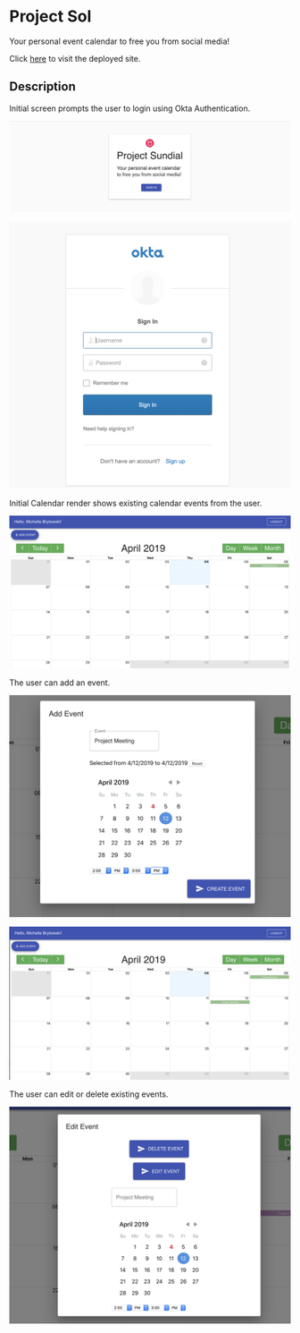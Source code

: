 # Project Sol

Your personal event calendar to free you from social media!

Click [here](http://calendarproject-3.herokuapp.com/) to visit the deployed site.

## Description

Initial screen prompts the user to login using Okta Authentication.

![InitialScreen](/images/Sign_In.png)

![Okta](/images/Okta.png)

Initial Calendar render shows existing calendar events from the user.

![Cal1](/images/Initial_Cal.png)

The user can add an event.

![Add](/images/Add_Modal.png)

![New](/images/Show_New.png)

The user can edit or delete existing events.

![Edit](/images/Edit_Delete_Modal.png)
